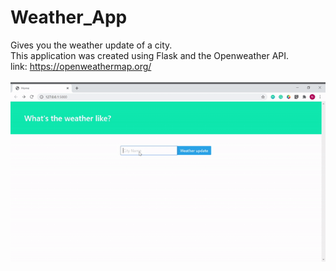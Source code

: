# Weather_App
Gives you the weather update of a city.<br>
This application was created using Flask and the Openweather API.<br>
link: https://openweathermap.org/<br>
<br>
![](weatherapp.gif)
